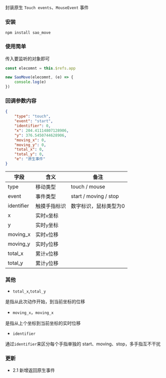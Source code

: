 封装原生 `Touch events`、`MouseEvent` 事件
### 安装
```shell
npm install sao_move
```

### 使用简单
传入要监听的对象即可

```javascript
const elecomnt = this.$refs.app

new SaoMove(elecomnt, (e) => {
    console.log(e)
})
```
### 回调参数内容
```json
{
    "type": "touch",
    "event": "start",
    "identifier": 0,
    "x": 204.41114807128906,
    "y": 376.5450744628906,
    "moving_x": 0,
    "moving_y": 0,
    "total_x": 0,
    "total_y": 0,
    "e": "原生事件"
}
```

| 字段         | 含义      | 备注                    |
|------------|---------|-----------------------|
| type       | 移动类型    | touch / mouse         |   
| event      | 事件类型    | start / moving / stop |
| identifier | 触摸手指标识  | 数字标识，鼠标类型为0           |
| x          | 实时`x`坐标 |                       |
| y          | 实时`y`坐标 |                       |
| moving_x   | 实时`x`位移 |                       |
| moving_y   | 实时`y`位移 |                       |
| total_x    | 累计`x`位移 |                       |
| total_y    | 累计`y`位移 |                       |

### 其他
* `total_x`,`total_y`

是指从此次动作开始，到当前坐标的位移
* `moving_x`，`moving_x`

是指从上个坐标到当前坐标的实时位移
* `identifier`

通过`identifier`来区分每个手指单独的 start、moving、stop，多手指互不干扰


### 更新
* 2.1 新增返回原生事件